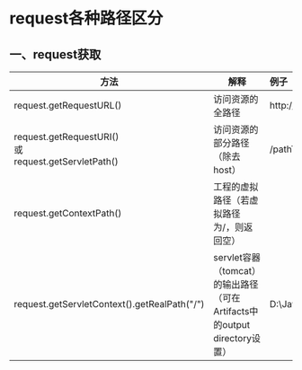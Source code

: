 # request各种路径区分



## 一、request获取

| 方法                                                         | 解释                                                         | 例子                                        |
| ------------------------------------------------------------ | ------------------------------------------------------------ | :------------------------------------------ |
| request.getRequestURL()                                      | 访问资源的全路径                                             | http://localhost:8080/pathTest/test         |
| request.getRequestURI()<br />或<br />request.getServletPath() | 访问资源的部分路径（除去host）                               | /pathTest/test                              |
| request.getContextPath()                                     | 工程的虚拟路径（若虚拟路径为/，则返回空）                    |                                             |
| request.getServletContext().getRealPath("/")                 | servlet容器（tomcat）的输出路径（可在Artifacts中的output directory设置） | D:\Java\project\SpringDemo\spring_mvc\src\s |